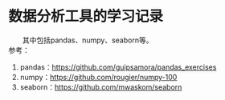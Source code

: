 # 数据分析工具的学习记录
&emsp;&emsp;其中包括pandas、numpy、seaborn等。  
参考：
1. pandas：https://github.com/guipsamora/pandas_exercises
2. numpy：https://github.com/rougier/numpy-100  
3. seaborn：https://github.com/mwaskom/seaborn  


